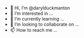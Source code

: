 - 👋 Hi, I’m @darylduckmanton
- 👀 I’m interested in ...
- 🌱 I’m currently learning ...
- 💞️ I’m looking to collaborate on ...
- 📫 How to reach me ...

<!---
darylduckmanton/darylduckmanton is a ✨ special ✨ repository because its `README.md` (this file) appears on your GitHub profile.
You can click the Preview link to take a look at your changes.
--->
